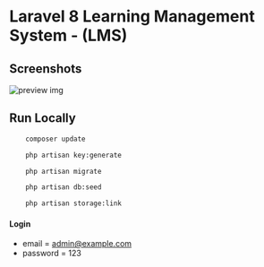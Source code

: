 # Laravel 8 Learning Management System - (LMS)

## Screenshots

![preview img](/preview.jpg)

## Run Locally

```bash
    composer update
```

```bash
    php artisan key:generate
```

```bash
    php artisan migrate
```

```bash
    php artisan db:seed
```

```bash
    php artisan storage:link
```

#### Login

-   email = admin@example.com
-   password = 123
